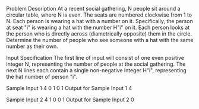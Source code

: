Problem Description
At a recent social gathering, N people sit around a circular table, where N is even. The seats are numbered clockwise from 1 to N. 
Each person is wearing a hat with a number on it. Specifically, the person at seat "i" is wearing a hat with the number H"i" on it.
Each person looks at the person who is directly across (diametrically opposite) them in the circle.
Determine the number of people who see someone with a hat with the same number as their own.

Input Specification
The first line of input will consist of one even positive integer N, representing the number of people at the social gathering.
The next N lines each contain a single non-negative integer H"i", representing the hat number of person "i".

Sample Input 1
4
0
1
0
1 
Output for Sample Input 1
4

Sample Input 2
4
1
0
0
1 
Output for Sample Input 2
0
